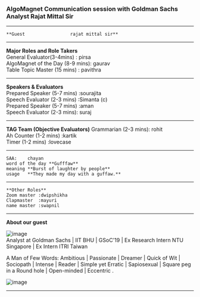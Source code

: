 ### AlgoMagnet Communication session with Goldman Sachs Analyst Rajat Mittal Sir ###                            
--------------------------------------------------------------------------------------------------------------------------------------------------------  
	**Guest                	rajat mittal sir**                                                                                               
 
--------------------------------------------------------------------------------------------------------------------------------------------------------
**Major Roles and Role Takers**                                                                                              	
	General Evaluator(3-4mins) :	pirsa                                                                                        
	AlgoMagnet of the Day (8-9 mins):	gaurav                                                                                        
	Table Topic Master (15 mins)	: pavithra        
  
--------------------------------------------------------------------------------------------------------------------------------------------------------
**Speakers & Evaluators**                                                                                 	
	Prepared Speaker (5-7 mins)	:sourajita                                     
	Speech Evaluator (2-3 mins)	:Simanta (c)                                                  
	Prepared Speaker (5-7 mins)	:aman                                                       
	Speech Evaluator (2-3 mins):	suraj                                                                      
  
--------------------------------------------------------------------------------------------------------------------------------------------------------
**TAG Team (Objective Evaluators)**	
	Grammarian (2-3 mins):	rohit                                                      
	Ah Counter (1-2 mins)	:kartik                                                                 
	Timer (1-2 mins)	:lovecase   
  
--------------------------------------------------------------------------------------------------------------------------------------------------------
	SAA:	chayan                                   
	word of the day	**Gufffaw**                                                      
	meaning	**Burst of laughter by people**                                                                 
	usage	**They made my day with a guffaw.**                                                   
  
  --------------------------------------------------------------------------------------------------------------------------------------------------------
	**Other Roles**                                       	
	Zoom master	:dwipshikha                                                          
	Clapmaster	:mayuri                                                    
	name master	:swapnil                                                                         

-------------------------------------------------------------------------------------------------------------------------------------------------------
**About our guest**                        
 
![image](https://user-images.githubusercontent.com/85113970/133979113-2f81f65e-f635-4f9e-b2af-55721562900a.png)                              
Analyst at Goldman Sachs | IIT BHU | GSoC'19 | Ex Research Intern NTU Singapore | Ex Intern ITRI Taiwan                   

A Man of Few Words:
Ambitious | Passionate | Dreamer | Quick of Wit | Sociopath | Intense | Reader | Simple yet Erratic | Sapiosexual 
| Square peg in a Round hole | Open-minded | Eccentric  .                     




![image](https://user-images.githubusercontent.com/85113970/133975816-12a6d817-6bf4-43bf-8403-142a91a0eeda.png)


---------------------------------------------------------------------------------------------------------------------------------------------------------      


